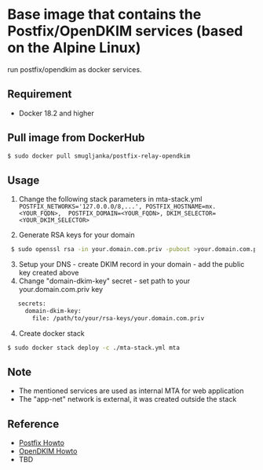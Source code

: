 Base image that contains the Postfix/OpenDKIM services (based on the Alpine Linux)
==============

run postfix/opendkim as docker services.

## Requirement
+ Docker 18.2 and higher

## Pull image from DockerHub

```bash
$ sudo docker pull smugljanka/postfix-relay-opendkim
```

## Usage 
1. Change the following stack parameters in mta-stack.yml 
   `
   POSTFIX_NETWORKS='127.0.0.0/8,...', POSTFIX_HOSTNAME=mx.<YOUR_FQDN>, 
   POSTFIX_DOMAIN=<YOUR_FQDN>, DKIM_SELECTOR=<YOUR_DKIM_SELECTOR>`
   
2. Generate RSA keys for your domain
```bash
 $ sudo openssl rsa -in your.domain.com.priv -pubout >your.domain.com.pub
```
3. Setup your DNS - create DKIM record in your domain - add the public key created above
4. Change "domain-dkim-key" secret - set path to your your.domain.com.priv key
```bash
   secrets:
     domain-dkim-key:
       file: /path/to/your/rsa-keys/your.domain.com.priv
```
4. Create docker stack
```bash
$ sudo docker stack deploy -c ./mta-stack.yml mta
```

## Note
+ The mentioned services are used as internal MTA for web application
+ The "app-net" network is external, it was created outside the stack

## Reference
+ [Postfix Howto](http://www.postfix.org/)
+ [OpenDKIM Howto](http://opendkim.org/)
+ TBD

